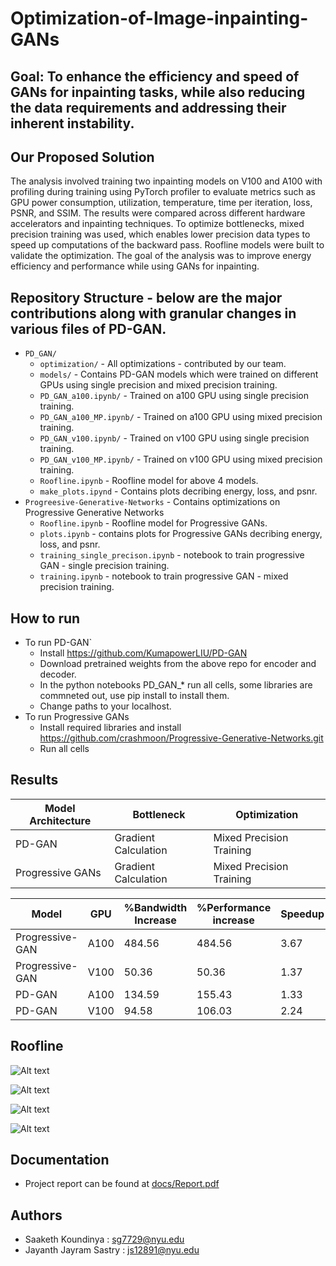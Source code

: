 # Optimization-of-Image-inpainting-GANs
## Goal: To enhance the efficiency and speed of GANs for inpainting tasks, while also reducing the data requirements and addressing their inherent instability.

## Our Proposed Solution

The analysis involved training two inpainting models on V100 and A100 with profiling during training using PyTorch profiler to evaluate metrics such as GPU power consumption, utilization, temperature, time per iteration, loss, PSNR, and SSIM. The results were compared across different hardware accelerators and inpainting techniques. To optimize bottlenecks, mixed precision training was used, which enables lower precision data types to speed up computations of the backward pass. Roofline models were built to validate the optimization. The goal of the analysis was to improve energy efficiency and performance while using GANs for inpainting.

## Repository Structure - below are the major contributions along with granular changes in various files of PD-GAN.

- `PD_GAN/` 
  - `optimization/` - All optimizations -  contributed by our team.
   - `models/` - Contains PD-GAN models which were trained on different GPUs using single precision and mixed precision training.
    - `PD_GAN_a100.ipynb/` - Trained on a100 GPU using single precision training.
    - `PD_GAN_a100_MP.ipynb/` - Trained on a100 GPU using mixed precision training.
    - `PD_GAN_v100.ipynb/` - Trained on v100 GPU using single precision training.
    - `PD_GAN_v100_MP.ipynb/` - Trained on v100 GPU using mixed precision training.
  - `Roofline.ipynb` - Roofline model for above 4 models.
  - `make_plots.ipynd` - Contains plots decribing energy, loss, and psnr.
- `Progreesive-Generative-Networks` - Contains optimizations on Progressive Generative Networks
  - `Roofline.ipynb` - Roofline model for Progressive GANs.
  - `plots.ipynb` - contains plots for Progressive GANs decribing energy, loss, and psnr. 
  - `training_single_precison.ipynb` - notebook to train progressive GAN - single precision training. 
  - `training.ipynb` -  notebook to train progressive GAN - mixed precision training. 

## How to run
- To run PD-GAN`
  - Install https://github.com/KumapowerLIU/PD-GAN
  - Download pretrained weights from the above repo for encoder and decoder.
  - In the python notebooks PD_GAN_* run all cells, some libraries are commneted out, use pip install to install them.
  - Change paths to your localhost.
- To run Progressive GANs
  - Install required libraries and install https://github.com/crashmoon/Progressive-Generative-Networks.git
  - Run all cells

## Results

| Model Architecture  | Bottleneck | Optimization |
| ------------- | ------------- | ------------- |
| PD-GAN | Gradient Calculation | Mixed Precision Training  |
| Progressive GANs  | Gradient Calculation | Mixed Precision Training |

| Model |	GPU |	%Bandwidth Increase	| %Performance increase	| Speedup	| %Power decrease |
| ------------- | ------------ |------------- | ------------- | ------------- | ------------- |
| Progressive-GAN | 	A100	| 484.56	| 484.56	| 3.67	| -5.71 | 
| Progressive-GAN | 	V100 | 	50.36 | 	50.36	|  1.37	 |  -51.21 | 
|  PD-GAN	 | A100	 |  134.59 | 	155.43 | 	1.33	|  -14.95 | 
| PD-GAN | 	V100 | 	94.58 | 	106.03 | 	2.24 | 	-33.98 | 

## Roofline

![Alt text](arch.png)

![Alt text](arch.png)

![Alt text](arch.png)

![Alt text](arch.png)


## Documentation
- Project report can be found at [docs/Report.pdf](https://github.com/shreya1313/Deep-Learning-Mini-Project/blob/main/docs/Report.pdf)

## Authors
- Saaketh Koundinya : sg7729@nyu.edu
- Jayanth Jayram Sastry : js12891@nyu.edu
